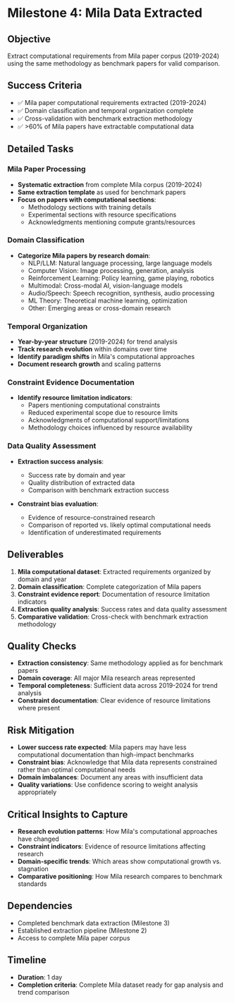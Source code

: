 # Milestone 4: Mila Data Extracted

## Objective
Extract computational requirements from Mila paper corpus (2019-2024) using the same methodology as benchmark papers for valid comparison.

## Success Criteria
- ✅ Mila paper computational requirements extracted (2019-2024)
- ✅ Domain classification and temporal organization complete
- ✅ Cross-validation with benchmark extraction methodology
- ✅ >60% of Mila papers have extractable computational data

## Detailed Tasks

### Mila Paper Processing
- **Systematic extraction** from complete Mila corpus (2019-2024)
- **Same extraction template** as used for benchmark papers
- **Focus on papers with computational sections**:
  - Methodology sections with training details
  - Experimental sections with resource specifications
  - Acknowledgments mentioning compute grants/resources

### Domain Classification
- **Categorize Mila papers by research domain**:
  - NLP/LLM: Natural language processing, large language models
  - Computer Vision: Image processing, generation, analysis
  - Reinforcement Learning: Policy learning, game playing, robotics
  - Multimodal: Cross-modal AI, vision-language models
  - Audio/Speech: Speech recognition, synthesis, audio processing
  - ML Theory: Theoretical machine learning, optimization
  - Other: Emerging areas or cross-domain research

### Temporal Organization
- **Year-by-year structure** (2019-2024) for trend analysis
- **Track research evolution** within domains over time
- **Identify paradigm shifts** in Mila's computational approaches
- **Document research growth** and scaling patterns

### Constraint Evidence Documentation
- **Identify resource limitation indicators**:
  - Papers mentioning computational constraints
  - Reduced experimental scope due to resource limits
  - Acknowledgments of computational support/limitations
  - Methodology choices influenced by resource availability

### Data Quality Assessment
- **Extraction success analysis**:
  - Success rate by domain and year
  - Quality distribution of extracted data
  - Comparison with benchmark extraction success

- **Constraint bias evaluation**:
  - Evidence of resource-constrained research
  - Comparison of reported vs. likely optimal computational needs
  - Identification of underestimated requirements

## Deliverables
1. **Mila computational dataset**: Extracted requirements organized by domain and year
2. **Domain classification**: Complete categorization of Mila papers
3. **Constraint evidence report**: Documentation of resource limitation indicators
4. **Extraction quality analysis**: Success rates and data quality assessment
5. **Comparative validation**: Cross-check with benchmark extraction methodology

## Quality Checks
- **Extraction consistency**: Same methodology applied as for benchmark papers
- **Domain coverage**: All major Mila research areas represented
- **Temporal completeness**: Sufficient data across 2019-2024 for trend analysis
- **Constraint documentation**: Clear evidence of resource limitations where present

## Risk Mitigation
- **Lower success rate expected**: Mila papers may have less computational documentation than high-impact benchmarks
- **Constraint bias**: Acknowledge that Mila data represents constrained rather than optimal computational needs
- **Domain imbalances**: Document any areas with insufficient data
- **Quality variations**: Use confidence scoring to weight analysis appropriately

## Critical Insights to Capture
- **Research evolution patterns**: How Mila's computational approaches have changed
- **Constraint indicators**: Evidence of resource limitations affecting research
- **Domain-specific trends**: Which areas show computational growth vs. stagnation
- **Comparative positioning**: How Mila research compares to benchmark standards

## Dependencies
- Completed benchmark data extraction (Milestone 3)
- Established extraction pipeline (Milestone 2)
- Access to complete Mila paper corpus

## Timeline
- **Duration**: 1 day
- **Completion criteria**: Complete Mila dataset ready for gap analysis and trend comparison
